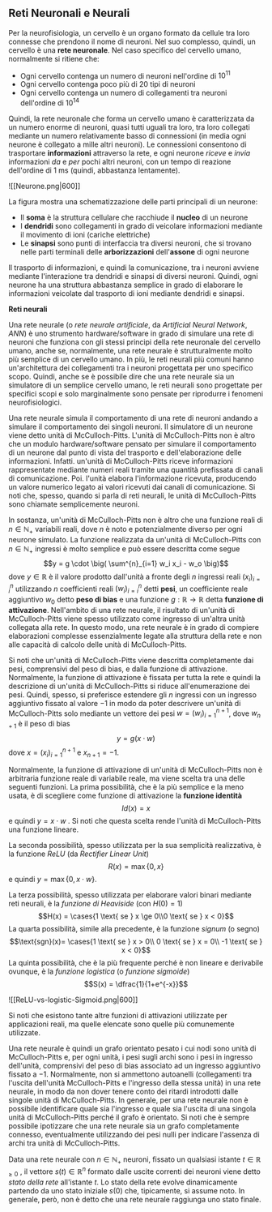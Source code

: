 ## Reti Neuronali e Neurali

Per la neurofisiologia, un cervello è un organo formato da cellule tra loro connesse che prendono il nome di neuroni. Nel suo complesso, quindi, un cervello è una **rete neuronale**.
Nel caso specifico del cervello umano, normalmente si ritiene che:

- Ogni cervello contenga un numero di neuroni nell'ordine di $10^{11}$
- Ogni cervello contenga poco più di 20 tipi di neuroni 
- Ogni cervello contenga un numero di collegamenti tra neuroni dell'ordine di $10^{14}$

Quindi, la rete neuronale che forma un cervello umano è caratterizzata da un numero enorme di neuroni, quasi tutti uguali tra loro, tra loro collegati mediante un numero relativamente basso di connessioni (in media ogni neurone è collegato a mille altri neuroni). Le connessioni consentono di trasportare **informazioni** attraverso la rete, e ogni neurone _riceve_ e _invia_ informazioni _da_ e _per_ pochi altri neuroni, con un tempo di reazione dell'ordine di 1 ms (quindi, abbastanza lentamente).

![[Neurone.png|600]]

La figura mostra una schematizzazione delle parti principali di un neurone:

- Il **soma** è la struttura cellulare che racchiude il **nucleo** di un neurone
- I **dendridi** sono collegamenti in grado di veicolare informazioni mediante il movimento di ioni (cariche elettriche)
- Le **sinapsi** sono punti di interfaccia tra diversi neuroni, che si trovano nelle parti terminali delle **arborizzazioni** dell'**assone** di ogni neurone

Il trasporto di informazioni, e quindi la comunicazione, tra i neuroni avviene mediante l'interazione tra dendridi e sinapsi di diversi neuroni. Quindi, ogni neurone ha una struttura abbastanza semplice in grado di elaborare le informazioni veicolate dal trasporto di ioni mediante dendridi e sinapsi.

**Reti neurali**

Una rete neurale (o _rete neurale artificiale_, da _Artificial Neural Network_, _ANN_) è uno strumento hardware/software in grado di simulare una rete di neuroni che funziona con gli stessi principi della rete neuronale del cervello umano, anche se, normalmente, una rete neurale è strutturalmente molto più semplice di un cervello umano. In più, le reti neurali più comuni hanno un'architettura dei collegamenti tra i neuroni progettata per uno specifico scopo. Quindi, anche se è possibile dire che una rete neurale sia un simulatore di un semplice cervello umano, le reti neurali sono progettate per specifici scopi e solo marginalmente sono pensate per riprodurre i fenomeni neurofisiologici.

Una rete neurale simula il comportamento di una rete di neuroni andando a simulare il comportamento dei singoli neuroni. Il simulatore di un neurone viene detto unità di McCulloch-Pitts. L'unità di McCulloch-Pitts non è altro che un modulo hardware/software pensato per simulare il comportamento di un neurone dal punto di vista del trasporto e dell'elaborazione delle informazioni. Infatti. un'unità di McCulloch-Pitts riceve informazioni rappresentate mediante numeri reali tramite una quantità prefissata di canali di comunicazione. Poi. l'unità elabora l'informazione ricevuta, producendo un valore numerico legato ai valori ricevuti dai canali di comunicazione. Si noti che, spesso, quando si parla di reti neurali, le unità di McCulloch-Pitts sono chiamate semplicemente neuroni.

In sostanza, un'unità di McCulloch-Pitts non è altro che una funzione reali di $n \in \mathbb{N}_+$
variabili reali, dove $n$ è noto e potenzialmente diverso per ogni neurone simulato. La funzione realizzata da un'unità di McCulloch-Pitts con $n \in \mathbb{N}_+$ ingressi è molto semplice e può essere descritta come segue $$y = g \cdot \big( \sum^{n}_{i=1} w_i x_i - w_o \big)$$ 
dove $y \in \mathbb{R}$ è il valore prodotto dall'unità a fronte degli $n$ ingressi reali $(x_i)^n_{i=i}$  utilizzando $n$ coefficienti reali  $(w_i)^n_{i=i}$  detti **pesi**, un coefficiente reale aggiuntivo $w_0$ detto **peso di bias** e una funzione $g: \mathbb{R} \rightarrow \mathbb{R}$  detta **funzione di attivazione**. Nell'ambito di una rete neurale, il risultato di un'unità di McCulloch-Pitts viene spesso utilizzato come ingresso di un'altra unità collegata alla rete. In questo modo, una rete neurale è in grado di compiere elaborazioni complesse essenzialmente legate alla struttura della rete e non alle capacità di calcolo delle unità di McCulloch-Pitts. 

Si noti che un'unità di McCulloch-Pitts viene descritta completamente dai pesi, comprensivi del peso di bias, e dalla funzione di attivazione. Normalmente, la funzione di attivazione è fissata per tutta la rete e quindi la descrizione di un'unità di McCulloch-Pitts si riduce all'enumerazione dei pesi. Quindi, spesso, si preferisce estendere gli $n$ ingressi con un ingresso aggiuntivo fissato al valore $-1$ in modo da poter descrivere un'unità di McCulloch-Pitts solo mediante un vettore dei pesi $w= (w_i)^{n+1}_{i=1}$, dove $w_{n+1}$ è il peso di bias $$y=g(x\cdot w)$$
dove $x=(x_i)^{n+1}_{i=1}$ e $x_{n+1}=-1$.


Normalmente, la funzione di attivazione di un'unità di McCulloch-Pitts non è arbitraria funzione reale di variabile reale, ma viene scelta tra una delle seguenti funzioni. La prima possibilità, che è la più semplice e la meno usata, è di scegliere come funzione di attivazione la **funzione identità** $$Id(x) = x$$ e quindi $y = x \cdot w$ . Si noti che questa scelta rende l'unità di McCulloch-Pitts una funzione lineare. 

La seconda possibilità, spesso utilizzata per la sua semplicità realizzativa, è la funzione _ReLU_ (da _Rectifier Linear Unit_) $$R(x) = \max\{0, x\}$$
e quindi $y = \max\{0, x \cdot w\}$. 

La terza possibilità, spesso utilizzata per elaborare valori binari mediante reti neurali, è la _funzione di Heaviside_ (con $H(0) = 1$) $$H(x) = \cases{1 \text{ se } x \ge 0\\0 \text{ se } x < 0}$$
La quarta possibilità, simile alla precedente, è la funzione _signum_ (o segno) $$\text{sgn}(x)= \cases{1 \text{ se } x > 0\\ 0 \text{ se } x = 0\\ -1 \text{ se } x < 0}$$
La quinta possibilità, che è la più frequente perché è non lineare e derivabile ovunque, è la _funzione logistica_ (o _funzione sigmoide_) $$S(x) = \dfrac{1}{1+e^{-x}}$$

![[ReLU-vs-logistic-Sigmoid.png|600]]


Si noti che esistono tante altre funzioni di attivazioni utilizzate per applicazioni reali, ma quelle elencate sono quelle più comunemente utilizzate.

Una rete neurale è quindi un grafo orientato pesato i cui nodi sono unità di McCulloch-Pitts e, per ogni unità, i pesi sugli archi sono i pesi in ingresso dell'unità, comprensivi del peso di bias associato ad un ingresso aggiuntivo fissato a $-1$. Normalmente, non si ammettono autoanelli (collegamenti tra l'uscita dell'unità McCulloch-Pitts e l'ingresso della stessa unità) in una rete neurale, in modo da non dover tenere conto dei ritardi introdotti dalle singole unità di McCulloch-Pitts. In generale, per una rete neurale non è possibile identificare quale sia l'ingresso e quale sia l'uscita di una singola unità di McCulloch-Pitts perché il grafo è orientato. Si noti che è sempre possibile ipotizzare che una rete neurale sia un grafo completamente connesso, eventualmente utilizzando dei pesi nulli per indicare l'assenza di archi tra unità di McCulloch-Pitts.

Data una rete neurale con $n \in \mathbb{N}_+$ neuroni, fissato un qualsiasi istante $t \in \mathbb{R}_{\ge 0}$ , il vettore $s(t) \in \mathbb{R}^n$ formato dalle uscite correnti dei neuroni viene detto _stato della rete_ all'istante $t$. 
Lo stato della rete evolve dinamicamente partendo da uno stato iniziale $s(0)$ che, tipicamente, si assume noto. In generale, però, non è detto che una rete neurale raggiunga uno stato finale.